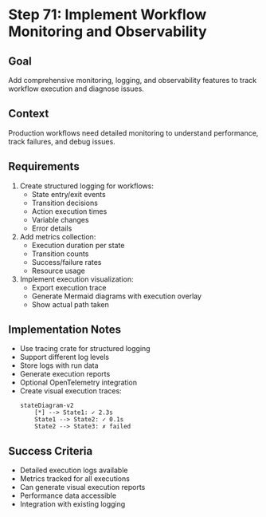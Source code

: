 # Step 71: Implement Workflow Monitoring and Observability

## Goal
Add comprehensive monitoring, logging, and observability features to track workflow execution and diagnose issues.

## Context
Production workflows need detailed monitoring to understand performance, track failures, and debug issues.

## Requirements
1. Create structured logging for workflows:
   - State entry/exit events
   - Transition decisions
   - Action execution times
   - Variable changes
   - Error details
2. Add metrics collection:
   - Execution duration per state
   - Transition counts
   - Success/failure rates
   - Resource usage
3. Implement execution visualization:
   - Export execution trace
   - Generate Mermaid diagrams with execution overlay
   - Show actual path taken

## Implementation Notes
- Use tracing crate for structured logging
- Support different log levels
- Store logs with run data
- Generate execution reports
- Optional OpenTelemetry integration
- Create visual execution traces:
  ```mermaid
  stateDiagram-v2
      [*] --> State1: ✓ 2.3s
      State1 --> State2: ✓ 0.1s
      State2 --> State3: ✗ failed
  ```

## Success Criteria
- Detailed execution logs available
- Metrics tracked for all executions
- Can generate visual execution reports
- Performance data accessible
- Integration with existing logging